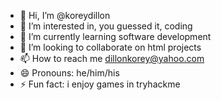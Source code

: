 - 👋 Hi, I’m @koreydillon
- 👀 I’m interested in, you guessed it, coding
- 🌱 I’m currently learning software development
- 💞️ I’m looking to collaborate on html projects
- 📫 How to reach me dillonkorey@yahoo.com
- 😄 Pronouns: he/him/his
- ⚡ Fun fact: i enjoy games in tryhackme

<!---
koreydillon/koreydillon is a ✨ special ✨ repository because its `README.md` (this file) appears on your GitHub profile.
You can click the Preview link to take a look at your changes.
--->
